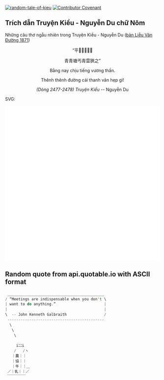 [![random-tale-of-kieu](https://github.com/huuquyet/random-tale-of-kieu/actions/workflows/random-tale-of-kieu.yml/badge.svg)](https://github.com/huuquyet/random-tale-of-kieu/actions/workflows/random-tale-of-kieu.yml)
[![Contributor Covenant](https://img.shields.io/badge/Contributor%20Covenant-2.1-4baaaa.svg)](.github/CODE_OF_CONDUCT.md "Contributor Covenant 2.1")

## Trích dẫn Truyện Kiều - Nguyễn Du chữ Nôm

Những câu thơ ngẫu nhiên trong Truyện Kiều - Nguyễn Du ([bản Liễu Văn Đường 1871](https://vi.wikisource.org/wiki/Truy%E1%BB%87n_Ki%E1%BB%81u_(b%E1%BA%A3n_Li%E1%BB%85u_V%C4%83n_%C3%90%C6%B0%E1%BB%9Dng_1871)))

<div align="center">
<!-- START_KIEU -->
      <p class="nom">“平󰅒𠹾㗂王臣</p>
      <p class="nom">青青塘丐青雲狹之”</p>
      <p class="quocngu">Bằng nay chịu tiếng vương thần.</p>
      <p class="quocngu">Thênh thênh đường cái thanh vân hẹp gì!</p>
      <p class="author"><i>(Dòng 2477-2478) Truyện Kiều</i> -- Nguyễn Du</p>
<!-- END_KIEU -->
</div>

SVG:

<div align="center">
  <img src="./assets/random-kieu.svg" alt="The Tale of Kieu - Nguyen Du">
</div>

## Random quote from api.quotable.io with ASCII format

<!-- START_QUOTE -->
```rust
 ____________________________________________
/ “Meetings are indispensable when you don't \
| want to do anything.”                      |
|                                            |
\  -- John Kenneth Galbraith                 /
 --------------------------------------------
  \
   \
    \

     iﾆﾆi
    /   /ヽ
   ｜農｜｜
   ｜協｜｜
   ｜牛｜｜＿
 ／｜乳｜｜／
 ￣￣￣￣￣
```
<!-- END_QUOTE -->
